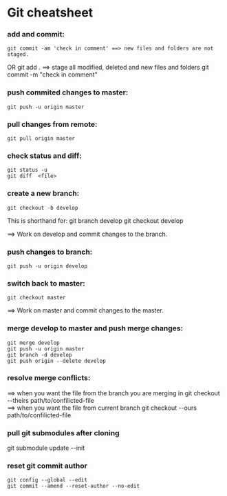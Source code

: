 # Git cheatsheet

### add and commit:
    git commit -am 'check in comment' ==> new files and folders are not staged.
  OR
    git add . ==> stage all modified, deleted and new files and folders
    git commit -m "check in comment"

### push commited changes to master:
    git push -u origin master


### pull changes from remote:
    git pull origin master


### check status and diff:
    git status -u
    git diff  <file>


### create a new branch:
    git checkout -b develop
  This is shorthand for:
    git branch develop
    git checkout develop

  ==> Work on develop and commit changes to the branch. 

### push changes to branch:
    git push -u origin develop


### switch back to master:
    git checkout master

  ==> Work on master and commit changes to the master.

### merge develop to master and push merge changes:
    git merge develop
    git push -u origin master
    git branch -d develop
    git push origin --delete develop

### resolve merge conflicts:
  ==> when you want the file from the branch you are merging in
    git checkout --theirs path/to/confilicted-file  
  ==> when you want the file from current branch
    git checkout --ours path/to/confilicted-file  

### pull git submodules after cloning
git submodule update --init

### reset git commit author 
    git config --global --edit
    git commit --amend --reset-author --no-edit
